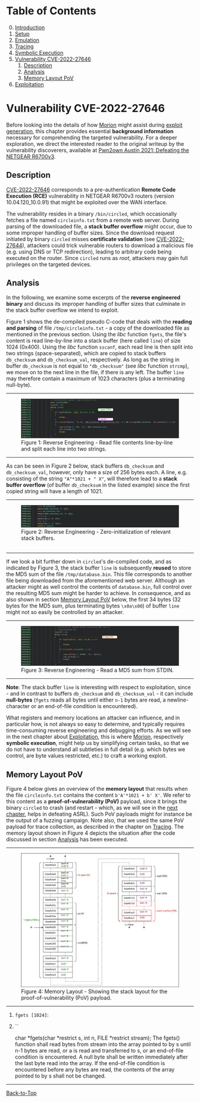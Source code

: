 # Table of Contents
0. [Introduction](../README.md#introduction)
1. [Setup](./1_setup.md)
2. [Emulation](./2_emulation.md)
3. [Tracing](./3_tracing.md)
4. [Symbolic Execution](./4_symbex.md)
5. [Vulnerability CVE-2022-27646](./5_vulnerability.md#vulnerability-cve-2022-27646)
    1. [Description](./5_vulnerability.md#description)
    2. [Analysis](./5_vulnerability.md#analysis)
    3. [Memory Layout PoV](./5_vulnerability.md#memory-layout-pov)
6. [Exploitation](./6_exploitation.md)
<!--TODO--------------------------------------------------------------------------------------------
- [X] Maybe move to 5_vulnerability.md
- [ ] What is the size of stack buffer `line`?
- [ ] Write text
    - [X] Pre-auth remote code execution vulnerability in NETGEAR R6700v3 routers over the WAN interface
    - [X] The vulnerability resides in binary `/bin/circled`, which occasionally fetches a file named `circleinfo.txt` from remote web servers. When parsed by the binary `circled`, a stack buffer overflow (CVE-2022-27646) can be triggered. Since the download requests from the routers miss certificate validation (CVE-2022-27644), attackers could trick routers to download malicious files (e.g. using DNS or TCP redirection), leading to arbitrary code execution on the routers. Since `circled` runs as root, attackers may gain full privileges on the routers.
    - [ ]SHA1 of `/bin/circled`: ac86472cdeccd01165718b1b759073b9e6b665e9
    - [ ] In case of a crash, the binary restarts (used to defeat ASRL)
    - [ ] Read file `circleinfo.txt` line-by-line (`fgets` - 1024 bytes), parse two strings per line (`sscanf`) and write them to two stack variables (size 256) without size checking -> stack buffer overflow
--------------------------------------------------------------------------------------------------->
# Vulnerability CVE-2022-27646
Before looking into the details of how [Morion](https://github.com/pdamian/morion) might assist
during [exploit generation](./6_exploitation.md), this chapter provides essential **background
information** necessary for comprehending the targeted vulnerability. For a deeper exploration, we
direct the interested reader to the original writeup by the vulnerability discoverers, available at
[Pwn2own Austin 2021: Defeating the NETGEAR R6700v3](https://www.synacktiv.com/en/publications/pwn2own-austin-2021-defeating-the-netgear-r6700v3.html).
## Description
[CVE-2022-27646](https://cve.mitre.org/cgi-bin/cvename.cgi?name=CVE-2022-27646) corresponds to a
pre-authentication **Remote Code Execution (RCE)** vulnerability in NETGEAR R6700v3 routers 
(version 10.04.120_10.0.91) that might be exploited over the WAN interface.

The vulnerability resides in a binary `/bin/circled`, which occasionally fetches a file named
`circleinfo.txt` from a remote web server. During parsing of the downloaded file, a **stack buffer
overflow** might occur, due to some improper handling of buffer sizes. Since the download request
initiated by binary `circled` misses **certificate validation**
(see [CVE-2022-27644](https://cve.mitre.org/cgi-bin/cvename.cgi?name=CVE-2022-27644)), attackers
could trick vulnerable routers to download a malicious file (e.g. using DNS or TCP redirection),
leading to arbitrary code being executed on the router. Since `circled` runs as *root*, attackers
may gain full privileges on the targeted devices.
## Analysis
In the following, we examine some excerpts of the **reverse engineered binary** and discuss its
improper handling of buffer sizes that culminate in the stack buffer overflow we intend to exploit.

Figure 1 shows the de-compiled pseudo C-code that deals with the **reading and parsing** of file
`/tmp/circleinfo.txt` - a copy of the downloaded file as mentioned in the previous section. Using
the *libc* function `fgets`, the file's content is read line-by-line into a stack buffer (here
called `line`) of size 1024 (0x400). Using the *libc* function `sscanf`, each read line is then
split into two strings (space-separated), which are copied to stack buffers `db_checksum` and
`db_checksum_val`, respectively. As long as the string in buffer `db_checksum` is not equal to
`"db_checksum"` (see *libc* function `strcmp`), we move on to the next line in the file, if there is
any left. The buffer `line` may therefore contain a maximum of 1023 characters (plus a terminating
null-byte).
<hr>
<figure>
  <img src="../images/RE_Vuln_02.svg" alt="Reading and parsing file content"/>
  <figcaption>
    Figure 1: Reverse Engineering - Read file contents line-by-line and split each line into two strings.
  </figcaption>
</figure>
<hr>

As can be seen in Figure 2 below, stack buffers `db_checksum` and `db_checksum_val`, however, only
have a size of 256 bytes each. A line, e.g. consisting of the string `"A"*1021 + " X"`, will
therefore lead to a **stack buffer overflow** (of buffer `db_checksum` in the listed example) since
the first copied string will have a length of 1021.
<hr>
<figure>
  <img src="../images/RE_Vuln_01.svg" alt="Initializing of stack buffers"/>
  <figcaption>
    Figure 2: Reverse Engineering - Zero-initialization of relevant stack buffers.
  </figcaption>
  </br>
</figure>
<hr>

If we look a bit further down in `circled`'s de-compiled code, and as indicated by Figure 3, the
stack buffer `line` is subsequently **reused** to store the MD5 sum of the file `/tmp/database.bin`.
This file corresponds to another file being downloaded from the aforementioned web server. Although
an attacker might as well control the contents of `database.bin`, full control over the resulting
MD5 sum might be harder to achieve. In consequence, and as also shown in section
[Memory Layout PoV](./5_vulnerability.md#memory-layout-pov) below, the first 34 bytes (32 bytes for
the MD5 sum, plus terminating bytes `\x0a\x00`) of buffer `line` might not so easily be controlled
by an attacker.
<hr>
<figure>
  <img src="../images/RE_Vuln_03.svg" alt="Reading MD5 sum"/>
  <figcaption>
    Figure 3: Reverse Engineering - Read a MD5 sum from STDIN.
  </figcaption>
</figure>
<hr>

**Note**: The stack buffer `line` is interesting with respect to exploitation, since - and in
contrast to buffers `db_checksum` and `db_checksum_val` - it can include **null-bytes** (`fgets`
reads all bytes until either `n-1` bytes are read, a newline-character or an end-of-file condition
is encountered).

What registers and memory locations an attacker can influence, and in particular how, is not always
so easy to determine, and typically requires time-consuming reverse engineering and debugging
efforts. As we will see in the next chapter about [Exploitation](./6_exploitation.md), this is where
[Morion](https://github.com/pdamian/morion), respectively **symbolic execution**, might help us by
simplifying certain tasks, so that we do not have to understand all subtleties in full detail (e.g.
which bytes we control, are byte values restricted, etc.) to craft a working exploit.
## Memory Layout PoV
Figure 4 below gives an overview of the **memory layout** that results when the file
`circleinfo.txt` contains the content `b'A'*1021 + b' X'`. We refer to this content as a
**proof-of-vulnerability (PoV)** payload, since it brings the binary `circled` to crash (and
restart - which, as we will see in the [next chapter](./6_exploitation.md), helps in defeating
ASRL). Such PoV payloads might for instance be the output of a fuzzing campaign. Note also, that we
used the same PoV payload for trace collection, as described in the chapter on
[Tracing](./3_tracing.md#run). The memory layout shown in Figure 4 depicts the situation after the
code discussed in section [Analysis](./5_vulnerability.md#analysis) has been executed.

<hr>
<figure>
  <img src="../images/Memory_Layout-PoV.svg" alt="Memory Layout PoV"/>
  <figcaption>
    Figure 4: Memory Layout - Showing the stack layout for the proof-of-vulnerability (PoV) payload.
  </figcaption>
</figure>
<hr>

1. `fgets [1024]`: 
2. ``

      char *fgets(char *restrict s, int n, FILE *restrict stream);
       The fgets() function shall read bytes from stream into the array
       pointed to by s until n-1 bytes are read, or a <newline> is read
       and transferred to s, or an end-of-file condition is encountered.
       A null byte shall be written immediately after the last byte read
       into the array.  If the end-of-file condition is encountered
       before any bytes are read, the contents of the array pointed to
       by s shall not be changed.

----------------------------------------------------------------------------------------------------
[Back-to-Top](./5_vulnerability.md#table-of-contents)
